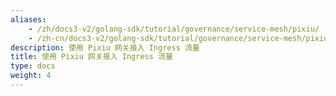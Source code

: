 ```yaml
---
aliases:
    - /zh/docs3-v2/golang-sdk/tutorial/governance/service-mesh/pixiu/
    - /zh-cn/docs3-v2/golang-sdk/tutorial/governance/service-mesh/pixiu/
description: 使用 Pixiu 网关接入 Ingress 流量
title: 使用 Pixiu 网关接入 Ingress 流量
type: docs
weight: 4
---
```

